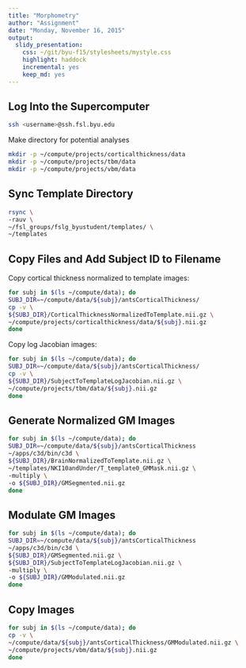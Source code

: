 ```yaml
---
title: "Morphometry"
author: "Assignment"
date: "Monday, November 16, 2015"
output:
  slidy_presentation:
    css: ~/git/byu-f15/stylesheets/mystyle.css
    highlight: haddock
    incremental: yes
    keep_md: yes
---
```


## Log Into the Supercomputer

```bash
ssh <username>@ssh.fsl.byu.edu
```

Make directory for potential analyses

```bash
mkdir -p ~/compute/projects/corticalthickness/data
mkdir -p ~/compute/projects/tbm/data
mkdir -p ~/compute/projects/vbm/data
```

## Sync Template Directory

```bash
rsync \
-rauv \
~/fsl_groups/fslg_byustudent/templates/ \
~/templates
```

## Copy Files and Add Subject ID to Filename

Copy cortical thickness normalized to template images:

```bash
for subj in $(ls ~/compute/data); do
SUBJ_DIR=~/compute/data/${subj}/antsCorticalThickness/
cp -v \
${SUBJ_DIR}/CorticalThicknessNormalizedToTemplate.nii.gz \
~/compute/projects/corticalthickness/data/${subj}.nii.gz
done
```

Copy log Jacobian images:

```bash
for subj in $(ls ~/compute/data); do
SUBJ_DIR=~/compute/data/${subj}/antsCorticalThickness/
cp -v \
${SUBJ_DIR}/SubjectToTemplateLogJacobian.nii.gz \
~/compute/projects/tbm/data/${subj}.nii.gz
done
```

## Generate Normalized GM Images

```bash
for subj in $(ls ~/compute/data); do
SUBJ_DIR=~/compute/data/${subj}/antsCorticalThickness
~/apps/c3d/bin/c3d \
${SUBJ_DIR}/BrainNormalizedToTemplate.nii.gz \
~/templates/NKI10andUnder/T_template0_GMMask.nii.gz \
-multiply \
-o ${SUBJ_DIR}/GMSegmented.nii.gz
done
```

## Modulate GM Images

```bash
for subj in $(ls ~/compute/data); do
SUBJ_DIR=~/compute/data/${subj}/antsCorticalThickness
~/apps/c3d/bin/c3d \
${SUBJ_DIR}/GMSegmented.nii.gz \
${SUBJ_DIR}/SubjectToTemplateLogJacobian.nii.gz \
-multiply \
-o ${SUBJ_DIR}/GMModulated.nii.gz
done
```

## Copy Images

```bash
for subj in $(ls ~/compute/data); do
cp -v \
~/compute/data/${subj}/antsCorticalThickness/GMModulated.nii.gz \
~/compute/projects/vbm/data/${subj}.nii.gz
done
```